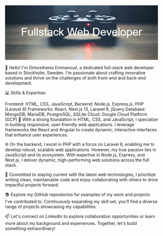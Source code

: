 <p align="center">
  <img src="https://github.com/Albatraoz12/Albatraoz12/blob/main/Fullstack_Web_Developer.png" alt="Full Stack Web Developer">
</p>
👋 Hello! I'm Dimosthenis Emmanouil, a dedicated full-stack web developer based in Stockholm, Sweden. I'm passionate about crafting innovative solutions and thrive on the challenges of both front-end and back-end development.

💻 Skills & Expertise:

Frontend: HTML, CSS, JavaScript,
Backend: Node.js, Express.js, PHP (Laravel 8)
Frameworks: React, Next.js 13, Laravel 8, jQuery
Database: MongoDB, MariaDB, PostgreSQL, SQLite
Cloud: Google Cloud Platform (GCP)
🔨 With a strong foundation in HTML, CSS, and JavaScript, I specialize in building responsive, user-friendly web applications. I leverage frameworks like React and Angular to create dynamic, interactive interfaces that enhance user experiences.

🌐 On the backend, I excel in PHP with a focus on Laravel 8, enabling me to develop robust, scalable web applications. However, my true passion lies in JavaScript and its ecosystem. With expertise in Node.js, Express, and Next.js, I deliver dynamic, high-performing web solutions across the full stack.

🚀 Committed to staying current with the latest web technologies, I prioritize writing clean, maintainable code and enjoy collaborating with others to drive impactful projects forward.

📚 Explore my GitHub repositories for examples of my work and projects I've contributed to. Continuously expanding my skill set, you'll find a diverse range of projects showcasing my capabilities.

📫 Let's connect on LinkedIn to explore collaboration opportunities or learn more about my background and experiences. Together, let's build something extraordinary!
